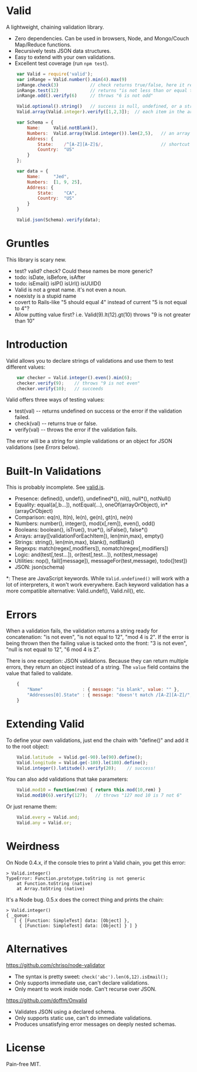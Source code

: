 # Valid

A lightweight, chaining validation library.

- Zero dependencies.  Can be used in browsers, Node, and Mongo/Couch Map/Reduce functions.
- Recursively tests JSON data structures.
- Easy to extend with your own validations.
- Excellent test coverage (run `npm test`).


```javascript
    var Valid = require('valid');
    var inRange = Valid.number().min(4).max(9)
    inRange.check(3)            // check returns true/false, here it returns false
    inRange.test(12)            // returns "is not less than or equal to 9"
    inRange.odd().verify(6)     // throws "6 is not odd"

    Valid.optional().string()   // success is null, undefined, or a string
    Valid.array(Valid.integer).verify([1,2,3]);  // each item in the array must be an integer

    var Schema = {
        Name:     Valid.notBlank(),
        Numbers:  Valid.array(Valid.integer()).len(2,5),   // an array of 2, 3, 4, or 5 integers
        Address: {
            State:    /^[A-Z][A-Z]$/,                      // shortcut for Valid.match(/^[A-Z][A-Z]$/)
            Country:  "US"
        }
    };

    var data = {
        Name:     "Jed",
        Numbers:  [1, 9, 25],
        Address: {
            State:    "CA",
            Country:  "US"
        }
    }

    Valid.json(Schema).verify(data);
```

# Gruntles

This library is scary new.

- test? valid? check?  Could these names be more generic?
- todo: isDate, isBefore, isAfter
- todo: isEmail() isIP() isUrl() isUUID()
- Valid is not a great name. it's not even a noun.
- noexisty is a stupid name
- covert to Rails-like "5 should equal 4" instead of current "5 is not equal to 4"?
- Allow putting value first?  i.e. Valid(9).lt(12).gt(10) throws "9 is not greater than 10"

# Introduction

Valid allows you to declare strings of validations and
use them to test different values:

```javascript
    var checker = Valid.integer().even().min(6);
    checker.verify(9);    // throws "9 is not even"
    checker.verify(10);   // succeeds
```

Valid offers three ways of testing values:

- test(val) -- returns undefined on success or the error if the validation failed.
- check(val) -- returns true or false.
- verify(val) -- throws the error if the validation fails.

The error will be a string for simple validations or an object
for JSON validations (see _Errors_ below).

# Built-In Validations

This is probably incomplete.
See [valid.js](https://github.com/bronson/valid/blob/master/lib/valid.js).

- Presence: defined(), undef(), undefined\*(), nil(), null\*(), notNull()
- Equality: equal(a[,b...]), notEqual(...), oneOf(arrayOrObject), in\*(arrayOrObject)
- Comparison: eq(n), lt(n), le(n), ge(n), gt(n), ne(n)
- Numbers: number(), integer(), mod(x[,rem]), even(), odd()
- Booleans: boolean(), isTrue(), true\*(), isFalse(), false\*()
- Arrays: array([validationForEachItem]), len(min,max), empty()
- Strings: string(), len(min,max), blank(), notBlank()
- Regexps: match(regex[,modifiers]), nomatch(regex[,modifiers])
- Logic: and(test[,test...]), or(test[,test...]), not(test,message)
- Utilities: nop(), fail([message]), messageFor(test,message), todo([test])
- JSON: json(schema)

\*: These are JavaScript keywords.  While `Valid.undefined()` will work
with a lot of interpreters, it won't work everywhere.
Each keyword validation has a more compatible alternative: Valid.undef(), Valid.nil(), etc.

# Errors

When a validation fails, the validation returns a string ready
for concatenation: "is not even", "is not equal to 12", "mod 4 is 2".
If the error is being thrown then the failing value is tacked onto the front:
"3 is not even", "null is not equal to 12", "6 mod 4 is 2".

There is one exception: JSON validations.  Because they can return multiple
errors, they return an object instead of a string.  The `value` field contains
the value that failed to validate.

```javascript
    {
        "Name"               : { message: "is blank", value: "" },
        "Addresses[0].State" : { message: "doesn't match /[A-Z][A-Z]/", value: "ca" }
    }
```


# Extending Valid

To define your own validations, just end the chain with "define()"
and add it to the root object:

```javascript
    Valid.latitude  = Valid.ge(-90).le(90).define();
    Valid.longitude = Valid.ge(-180).le(180).define();
    Valid.integer().latitude().verify(20);    // success!
```

You can also add validations that take parameters:

```javascript
    Valid.mod10 = function(rem) { return this.mod(10,rem) }
    Valid.mod10(6).verify(127);   // throws "127 mod 10 is 7 not 6"
```

Or just rename them:

```javascript
    Valid.every = Valid.and;
    Valid.any = Valid.or;
```


# Weirdness

On Node 0.4.x, if the console tries to print a Valid chain, you
get this error:

    > Valid.integer()
    TypeError: Function.prototype.toString is not generic
        at Function.toString (native)
        at Array.toString (native)

It's a Node bug.  0.5.x does the correct thing and prints the
chain:

    > Valid.integer()
    { _queue: 
       [ { [Function: SimpleTest] data: [Object] },
         { [Function: SimpleTest] data: [Object] } ] }


# Alternatives

<https://github.com/chriso/node-validator>

- The syntax is pretty sweet: `check('abc').len(6,12).isEmail();`
- Only supports immediate use, can't declare validations.
- Only meant to work inside node.  Can't recurse over JSON.

<https://github.com/doffm/Onvalid>

- Validates JSON using a declared schema.
- Only supports static use, can't do immediate validations.
- Produces unsatisfying error messages on deeply nested schemas.


# License

Pain-free MIT.

